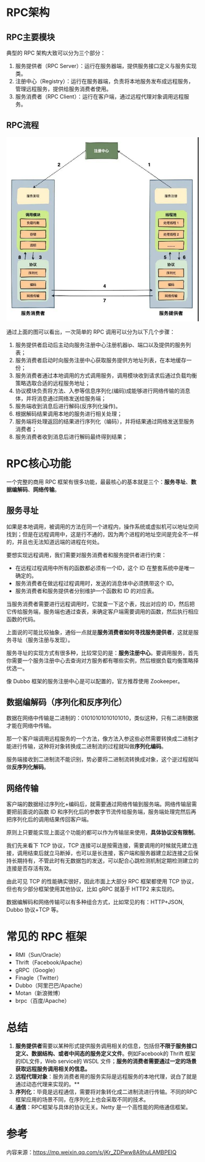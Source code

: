 # RPC架构

## RPC主要模块

典型的 RPC 架构大致可以分为三个部分：

1. 服务提供者（RPC Server）：运行在服务器端，提供服务接口定义与服务实现类。
2. 注册中心（Registry）：运行在服务器端，负责将本地服务发布成远程服务，管理远程服务，提供给服务消费者使用。
3. 服务消费者（RPC Client）：运行在客户端，通过远程代理对象调用远程服务。

## RPC流程

![](/网络/images/RPC框架.jpg)

通过上面的图可以看出，一次简单的 RPC 调用可以分为以下几个步骤：

1. 服务提供者启动后主动向服务注册中心注册机器ip、端口以及提供的服务列表；
2. 服务消费者启动时向服务注册中心获取服务提供方地址列表，在本地缓存一份；
3. 服务消费者通过本地调用的方式调用服务，调用模块收到请求后通过负载均衡策略选取合适的远程服务地址；
4. 协议模块负责将方法、入参等信息序列化(编码)成能够进行网络传输的消息体，并将消息通过网络发送给服务端；
5. 服务端收到消息后进行解码(反序列化操作)。
6. 根据解码结果调用本地的服务进行相关处理；
7. 服务端将处理返回的结果进行序列化（编码），并将结果通过网络发送至服务消费者；
8. 服务消费者收到消息后进行解码最终得到结果；

# RPC核心功能

一个完整的商用 RPC 框架有很多功能，最最核心的基本就是三个：**服务寻址**、**数据编解码**、**网络传输**。

## 服务寻址

如果是本地调用，被调用的方法在同一个进程内，操作系统或虚拟机可以地址空间找到；但是在远程调用中，这是行不通的，因为两个进程的地址空间是完全不一样的，并且也无法知道远端的进程在何处。

要想实现远程调用，我们需要对服务消费者和服务提供者进行约束：

- 在远程过程调用中所有的函数都必须有一个ID，这个 ID 在整套系统中是唯一确定的。
- 服务消费者在做远程过程调用时，发送的消息体中必须携带这个 ID。
- 服务消费者和服务提供者分别维护一个函数和 ID 的对应表。

当服务消费者需要进行远程调用时，它就查一下这个表，找出对应的 ID，然后把它传给服务端，服务端也通过查表，来确定客户端需要调用的函数，然后执行相应函数的代码。

上面说的可能比较抽象，通俗一点就是**服务消费者如何寻找服务提供者**，这就是服务寻址（服务注册与发现）。

服务寻址的实现方式有很多种，比较常见的是：**服务注册中心**。要调用服务，首先你需要一个服务注册中心去查询对方服务都有哪些实例，然后根据负载均衡策略择优选一。

像 Dubbo 框架的服务注册中心是可以配置的，官方推荐使用 Zookeeper。

## 数据编解码（序列化和反序列化）

数据在网络中传输是二进制的：01010101010101010，类似这种，只有二进制数据才能在网络中传输。

那一个客户端调用远程服务的一个方法，像方法入参这些必然需要转换成二进制才能进行传输，这种将对象转换成二进制流的过程就叫做**序列化编码**。

服务端接收到二进制流不能识别，势必要将二进制流转换成对象，这个逆过程就叫做**反序列化解码**。

## 网络传输

客户端的数据经过序列化+编码后，就需要通过网络传输到服务端。网络传输层需要把前面说的函数 ID 和序列化后的参数字节流传给服务端，服务端处理完然后再把序列化后的调用结果传回客户端。

原则上只要能实现上面这个功能的都可以作为传输层来使用，**具体协议没有限制**。

我们先来看下 TCP 协议，TCP 连接可以是按需连接，需要调用的时候就先建立连接，调用结束后就立马断掉，也可以是长连接，客户端和服务器建立起连接之后保持长期持有，不管此时有无数据包的发送，可以配合心跳检测机制定期检测建立的连接是否存活有效。

由此可见 TCP 的性能确实很好，因此市面上大部分 RPC 框架都使用 TCP 协议，但也有少部分框架使用其他协议，比如 gRPC 就基于 HTTP2 来实现的。

数据编解码和网络传输可以有多种组合方式，比如常见的有：HTTP+JSON, Dubbo 协议+TCP 等。

# 常见的 RPC 框架

- RMI（Sun/Oracle）
- Thrift（Facebook/Apache）
- gRPC（Google）
- Finagle（Twitter）
- Dubbo（阿里巴巴/Apache）
- Motan（新浪微博）
- brpc（百度/Apache）

# 总结

1. **服务提供者**需要以某种形式提供服务调用相关的信息，包括但**不限于服务接口定义、数据结构、或者中间态的服务定义文件**。例如Facebook的 Thrift 框架的IDL文件，Web service的 WSDL 文件；**服务的消费者需要通过一定的场景获取远程服务调用相关的信息。**
2. **远程代理对象**：服务消费者用的服务实际是远程服务的本地代理，说白了就是通过动态代理来实现的。**
3. **序列化**：毕竟是远程通信，需要将对象转化成二进制流进行传输。不同的RPC框架应用的场景不同，在序列化上也会采取不同的技术。
4. **通信**：RPC框架与具体的协议无关。Netty 是一个高性能的网络通信框架。

# 参考

内容来源：https://mp.weixin.qq.com/s/jKr_ZDPww8A9huLAMBPEIQ
